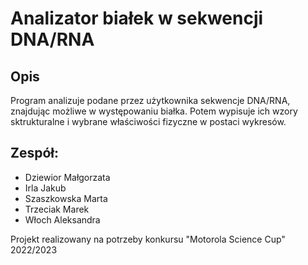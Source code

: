 # Analizator białek w sekwencji DNA/RNA

## Opis

Program analizuje podane przez użytkownika sekwencje DNA/RNA, 
znajdując możliwe w występowaniu białka.
Potem wypisuje ich wzory sktrukturalne i wybrane właściwości fizyczne w postaci wykresów.

## Zespół:
- Dziewior Małgorzata
- Irla Jakub
- Szaszkowska Marta
- Trzeciak Marek
- Włoch Aleksandra

Projekt realizowany na potrzeby konkursu "Motorola Science Cup" 2022/2023

